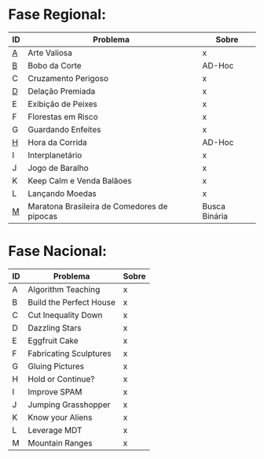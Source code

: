 # **Fase Regional:**

| ID  |  Problema  | Sobre |
| - | ------------------- | -------- |
| [A](https://github.com/3Strela/Competitive_Programing/blob/master/Maratona%20de%20Programação/AnyEx/Arte.cpp) |  Arte Valiosa |  x |
| [B](https://github.com/3Strela/Competitive_Programing/blob/master/Maratona%20de%20Programação/AnyEx/BoboDaCorte.cpp) |  Bobo da Corte |  AD-Hoc |
| C |  Cruzamento Perigoso |  x |
| [D](https://github.com/3Strela/Competitive_Programing/blob/master/Maratona%20de%20Programação/AnyEx/DelaçãoPremiada.cpp) |  Delação Premiada |  x |
| E |  Exibição de Peixes |  x |
| F |  Florestas em Risco |  x |
| G |  Guardando Enfeites |  x |
| [H](https://github.com/3Strela/Competitive_Programing/blob/master/Maratona%20de%20Programação/AnyEx/HoraDaCorrida.cpp) |  Hora da Corrida |  AD-Hoc |
| I |  Interplanetário |  x |
| J |  Jogo de Baralho |  x |
| K |  Keep Calm e Venda Balãoes |  x |
| L |  Lançando Moedas |  x |
| [M](https://github.com/3Strela/Competitive_Programing/blob/master/Maratona%20de%20Programação/AnyEx/ComerPipoca.cpp) |  Maratona Brasileira de Comedores de pipocas |  Busca Binária |

# **Fase Nacional:**
| ID  |  Problema  | Sobre |
| - | ------------------- | -------- |
| A |  Algorithm Teaching |  x |
| B |  Build the Perfect House |  x |
| C |  Cut Inequality Down |  x |
| D |  Dazzling Stars |  x |
| E |  Eggfruit Cake |  x |
| F |  Fabricating Sculptures |  x |
| G |  Gluing Pictures |  x |
| H |  Hold or Continue? |  x |
| I |  Improve SPAM |  x |
| J |  Jumping Grasshopper |  x |
| K |  Know your Aliens |  x |
| L |  Leverage MDT |  x |
| M |  Mountain Ranges |  x |